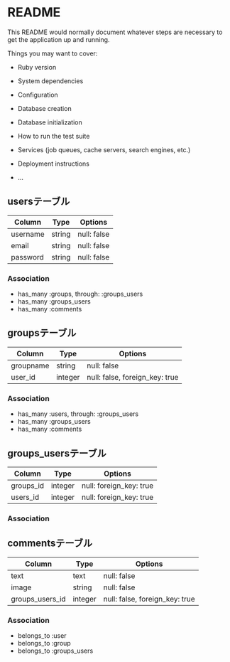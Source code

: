 # README

This README would normally document whatever steps are necessary to get the
application up and running.

Things you may want to cover:

* Ruby version

* System dependencies

* Configuration

* Database creation

* Database initialization

* How to run the test suite

* Services (job queues, cache servers, search engines, etc.)

* Deployment instructions

* ...

## usersテーブル

|Column|Type|Options|
|------|----|-------|
|username|string|null: false|
|email|string|null: false|
|password|string|null: false|

### Association
- has_many :groups, through: :groups_users
- has_many :groups_users
- has_many :comments

## groupsテーブル

|Column|Type|Options|
|------|----|-------|
|groupname|string|null: false|
|user_id|integer|null: false, foreign_key: true|

### Association
- has_many :users, through: :groups_users
- has_many :groups_users
- has_many :comments

## groups_usersテーブル
|Column|Type|Options|
|------|----|-------|
|groups_id|integer|null: foreign_key: true|
|users_id|integer|null: foreign_key: true|

### Association


## commentsテーブル
|Column|Type|Options|
|------|----|-------|
|text|text|null: false|
|image|string|null: false|
|groups_users_id|integer|null: false, foreign_key: true|

### Association
- belongs_to :user
- belongs_to :group
- belongs_to :groups_users